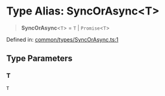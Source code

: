 # Type Alias: SyncOrAsync\<T\>

> **SyncOrAsync**\<`T`\> = `T` \| `Promise`\<`T`\>

Defined in: [common/types/SyncOrAsync.ts:1](https://github.com/Forge-Game-Engine/Forge/blob/7b95769650b59c5ba12aa490e41717344ca6bf1e/src/common/types/SyncOrAsync.ts#L1)

## Type Parameters

### T

`T`
